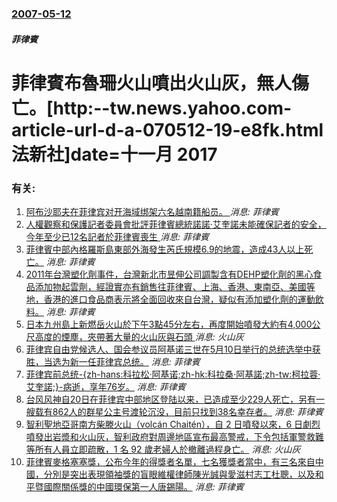 ### [2007-05-12](/news/2007/05/12/index.md)

##### 菲律賓
# 菲律賓布魯珊火山噴出火山灰，無人傷亡。[http:--tw.news.yahoo.com-article-url-d-a-070512-19-e8fk.html 法新社]date=十一月 2017 




### 有关:

1. [阿布沙耶夫在菲律宾对开海域绑架六名越南籍船员。 ](/zh/news/2016/11/12/阿布沙耶夫在菲律宾对开海域绑架六名越南籍船员.md) _消息: 菲律賓_
2. [ 人權觀察和保護記者委員會批評菲律賓總統諾諾·艾奎諾未能確保記者的安全，今年至少已12名記者於菲律賓喪生 ](/zh/news/2013/12/12/人權觀察和保護記者委員會批評菲律賓總統諾諾-艾奎諾未能確保記者的安全-今年至少已12名記者於菲律賓喪生.md) _消息: 菲律賓_
3. [ 菲律賓中部內格羅斯島東部外海發生芮氏規模6.9的地震，造成43人以上死亡。](/zh/news/2012/02/6/菲律賓中部內格羅斯島東部外海發生芮氏規模69的地震-造成43人以上死亡.md) _消息: 菲律賓_
4. [2011年台灣塑化劑事件，台灣新北市昱伸公司調製含有DEHP塑化劑的黑心食品添加物起雲劑，經證實亦有銷售往菲律賓、上海、香港、東南亞、美國等地，香港的進口食品商表示將全面回收來自台灣，疑似有添加塑化劑的運動飲料。](/zh/news/2011/05/25/2011年台灣塑化劑事件-台灣新北市昱伸公司調製含有DEHP塑化劑的黑心食品添加物起雲劑-經證實亦有銷售往菲律賓-上海.md) _消息: 菲律賓_
5. [日本九州島上新燃岳火山於下午3點45分左右，再度開始噴發大約有4,000公尺高度的煙塵，夾帶著大量的火山灰與石頭 ](/zh/news/2011/03/13/日本九州島上新燃岳火山於下午3點45分左右-再度開始噴發大約有4000公尺高度的煙塵-夾帶著大量的火山灰與石頭.md) _消息: 火山灰_
6. [ 菲律宾自由党候选人、国会参议员阿基诺三世在5月10日举行的总统选举中获胜，当选为新一任菲律宾总统。](/zh/news/2010/06/8/菲律宾自由党候选人-国会参议员阿基诺三世在5月10日举行的总统选举中获胜-当选为新一任菲律宾总统.md) _消息: 菲律賓_
7. [菲律宾前总统-{zh-hans:科拉松·阿基诺;zh-hk:科拉桑·阿基諾;zh-tw:柯拉蓉·艾奎諾;}-病逝，享年76岁。](/zh/news/2009/07/31/菲律宾前总统-zh-hans-科拉松-阿基诺-zh-hk-科拉桑-阿基諾-zh-tw-柯拉蓉-艾奎諾-病逝-享年7.md) _消息: 菲律賓_
8. [台风风神自20日在菲律宾中部地区登陆以来，已造成至少229人死亡，另有一艘载有862人的群星公主号渡轮沉没，目前只找到38名幸存者。](/zh/news/2008/06/22/台风风神自20日在菲律宾中部地区登陆以来-已造成至少229人死亡-另有一艘载有862人的群星公主号渡轮沉没-目前只找到3.md) _消息: 菲律賓_
9. [智利聖地亞哥南方柴滕火山（volcán Chaitén），自 2 日噴發以來，6 日劇烈噴發出岩漿和火山灰，智利政府對周邊地區宣布最高警戒，下令包括軍警救難等所有人員立即疏散，1 名 92 歲老婦人於撤離過程身亡。](/zh/news/2008/05/6/智利聖地亞哥南方柴滕火山-volcán-Chaitén-自-2-日噴發以來-6-日劇烈噴發出岩漿和火山灰-智利政府對周.md) _消息: 火山灰_
10. [菲律賓麥格塞塞獎，公布今年的得獎者名單，七名獲獎者當中，有三名來自中國，分別是突出表現領袖獎的盲眼維權律師陳光誠與愛滋村志工杜聰，以及和平暨國際關係獎的中國環保第一人唐錫陽。](/zh/news/2007/07/31/菲律賓麥格塞塞獎-公布今年的得獎者名單-七名獲獎者當中-有三名來自中國-分別是突出表現領袖獎的盲眼維權律師陳光誠與愛滋村.md) _消息: 菲律賓_
